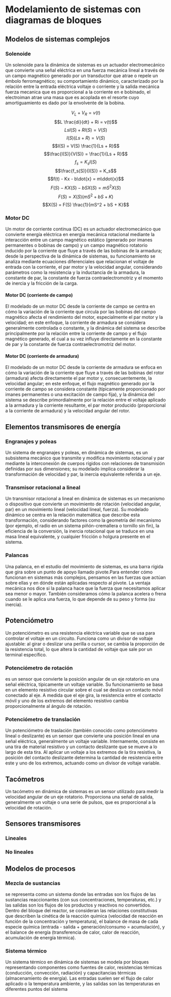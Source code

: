 # Modelamiento de sistemas con diagramas de bloques 
## Modelos de sistemas complejos 
### Solenoide
Un solenoide para la dinámica de sistemas es un actuador electromecánico que convierte una señal eléctrica en una fuerza mecánica lineal a través de un campo magnético generado por un transductor  que atrae o repele un émbolo ferromagnético; su comportamiento dinámico, caracterizado por la relación entre la entrada eléctrica voltaje o corriente y la salida mecánica fuerza mecanica que es proporcional a la corriente en e bobinado, el electroiman atrae una masa que es acoplada en el resorte cuyo amortiguamiento es dado por la envolvente de la bobina. 

$$V_L + V_R = v(t)$$
$$L \frac{di}{dt} + Ri = v(t)$$
$$LsI(S) + RI(S) = V(S)$$
$$I(S)(Ls + R) = V(S)$$
$$I(S) = V(S) \frac{1}{Ls + R}$$
$$\frac{I(S)}{V(S)} = \frac{1}{Ls + R}$$
$$f_s = K_s I(S)$$
$$\frac{f_s(S)}{I(S)} = K_s$$
$$f(t) - Kx - b\dot{x} = m\ddot{x}$$
$$F(S) - KX(S) - bSX(S) = mS^2 X(S)$$
$$F(S) = X(S)(mS^2 + bS + K)$$
$$X(S) = F(S) \frac{1}{mS^2 + bS + K}$$


### Motor DC
Un motor de corriente continua (DC) es un actuador electromecánico que convierte energía eléctrica en energía mecánica rotacional mediante la interacción entre un campo magnético estático (generado por imanes permanentes o bobinas de campo) y un campo magnético rotatorio inducido por la corriente que fluye a través de las bobinas de la armadura; desde la perspectiva de la dinámica de sistemas, su funcionamiento se analiza mediante ecuaciones diferenciales que relacionan el voltaje de entrada con la corriente, el par motor y la velocidad angular, considerando parámetros como la resistencia y la inductancia de la armadura, la constante de par, la constante de fuerza contraelectromotriz y el momento de inercia y la fricción de la carga.
#### Motor DC (corriente de campo)
El modelado de un motor DC desde la corriente de campo se centra en cómo la variación de la corriente que circula por las bobinas del campo magnético afecta el rendimiento del motor, especialmente el par motor y la velocidad; en este enfoque, la corriente de armadura se considera generalmente controlada o constante, y la dinámica del sistema se describe principalmente por la relación entre la corriente de campo y el flujo magnético generado, el cual a su vez influye directamente en la constante de par y la constante de fuerza contraelectromotriz del motor.
#### Motor DC (corriente de armadura)
El modelado de un motor DC desde la corriente de armadura se enfoca en cómo la variación de la corriente que fluye a través de las bobinas del rotor (armadura) afecta directamente el par motor y, consecuentemente, la velocidad angular; en este enfoque, el flujo magnético generado por la corriente de campo se considera constante (típicamente proporcionado por imanes permanentes o una excitación de campo fija), y la dinámica del sistema se describe primordialmente por la relación entre el voltaje aplicado a la armadura y la corriente resultante, el par motor producido (proporcional a la corriente de armadura) y la velocidad angular del rotor.
## Elementos transmisores de energía 
### Engranajes y poleas 
Un sistema de engranajes y poleas, en dinámica de sistemas, es un subsistema mecánico que transmite y modifica movimiento rotacional y par mediante la interconexión de cuerpos rígidos con relaciones de transmisión definidas por sus dimensiones; su modelado implica considerar la transformación de velocidad y par, la inercia equivalente referida a un eje.
### Transmisor rotacional a lineal 
Un transmisor rotacional a lineal en dinámica de sistemas es un mecanismo o dispositivo que convierte un movimiento de rotación (velocidad angular, par) en un movimiento lineal (velocidad lineal, fuerza). Su modelado dinámico se centra en la relación matemática que describe esta transformación, considerando factores como la geometría del mecanismo (por ejemplo, el radio en un sistema piñón-cremallera o tornillo sin fin), la eficiencia de la conversión, la inercia rotacional que se traduce en una masa lineal equivalente, y cualquier fricción o holgura presente en el sistema.
### Palancas 
Una palanca, en el estudio del movimiento de sistemas, es una barra rígida que gira sobre un punto de apoyo llamado pivote.Para entender cómo funcionan en sistemas más complejos, pensamos en las fuerzas que actúan sobre ellas y en dónde están aplicadas respecto al pivote. La ventaja mecánica nos dice si la palanca hace que la fuerza que necesitamos aplicar sea menor o mayor. También consideramos cómo la palanca acelera o frena cuando se le aplica una fuerza, lo que depende de su peso y forma (su inercia).
## Potenciómetro
Un potenciómetro es una resistencia eléctrica variable que se usa para controlar el voltaje en un circuito. Funciona como un divisor de voltaje ajustable: al girar o deslizar una perilla o cursor, se cambia la proporción de la resistencia total, lo que altera la cantidad de voltaje que sale por un terminal específico.
### Potenciómetro de rotación 
 es un sensor que convierte la posición angular de un eje rotatorio en una señal eléctrica, típicamente un voltaje variable. Su funcionamiento se basa en un elemento resistivo circular sobre el cual se desliza un contacto móvil conectado al eje. A medida que el eje gira, la resistencia entre el contacto móvil y uno de los extremos del elemento resistivo cambia proporcionalmente al ángulo de rotación.
### Potenciómetro de translación 
Un potenciómetro de traslación (también conocido como potenciómetro lineal o deslizante) es un sensor que convierte una posición lineal en una señal eléctrica, generalmente un voltaje variable. Internamente, consiste en una tira de material resistivo y un contacto deslizante que se mueve a lo largo de esta tira. Al aplicar un voltaje a los extremos de la tira resistiva, la posición del contacto deslizante determina la cantidad de resistencia entre este y uno de los extremos, actuando como un divisor de voltaje variable.
## Tacómetros 
Un tacómetro en dinámica de sistemas es un sensor utilizado para medir la velocidad angular de un eje rotatorio. Proporciona una señal de salida, generalmente un voltaje o una serie de pulsos, que es proporcional a la velocidad de rotación.
## Sensores transmisores
### Lineales
### No lineales 
## Modelos de procesos 
### Mezcla de sustancias
se representa como un sistema donde las entradas son los flujos de las sustancias reaccionantes (con sus concentraciones, temperaturas, etc.) y las salidas son los flujos de los productos y reactivos no convertidos. Dentro del bloque del reactor, se consideran las relaciones constitutivas que describen la cinética de la reacción química (velocidad de reacción en función de la concentración y temperatura), el balance de masa de cada especie química (entrada - salida + generación/consumo = acumulación), y el balance de energía (transferencia de calor, calor de reacción, acumulación de energía térmica).
### Sistema térmico 
Un sistema térmico en dinámica de sistemas se modela por bloques representando componentes como fuentes de calor, resistencias térmicas (conducción, convección, radiación) y capacitancias térmicas (almacenamiento de energía). Las entradas suelen ser el flujo de calor aplicado o la temperatura ambiente, y las salidas son las temperaturas en diferentes puntos del sistema

